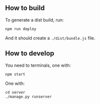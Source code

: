 How to build
------------

To generate a dist build, run:

    npm run deploy

And it should create a `./dist/bundle.js` file.


How to develop
--------------

You need to terminals, one with:

    npm start

One with:

    cd server
    ./manage.py runserver
